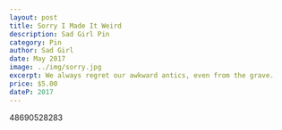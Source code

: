 ```yaml
---
layout: post
title: Sorry I Made It Weird
description: Sad Girl Pin
category: Pin
author: Sad Girl
date: May 2017
image: ../img/sorry.jpg
excerpt: We always regret our awkward antics, even from the grave.
price: $5.00
dateP: 2017
---
```


<div id="postId">48690528283</div>
<div id="postButton"></div>
<script src="/../postShop.js"></script>
